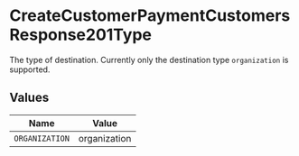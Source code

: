 # CreateCustomerPaymentCustomersResponse201Type

The type of destination. Currently only the destination type `organization` is supported.


## Values

| Name           | Value          |
| -------------- | -------------- |
| `ORGANIZATION` | organization   |